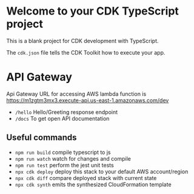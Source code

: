 # Welcome to your CDK TypeScript project

This is a blank project for CDK development with TypeScript.

The `cdk.json` file tells the CDK Toolkit how to execute your app.

# API Gateway
Api Gateway URL for accessing AWS lambda function is https://m1zgtm3mx3.execute-api.us-east-1.amazonaws.com/dev
* `/hello`   Hello/Greeting response endpoint
* `/docs`   To get open API documentation

## Useful commands

* `npm run build`   compile typescript to js
* `npm run watch`   watch for changes and compile
* `npm run test`    perform the jest unit tests
* `npx cdk deploy`  deploy this stack to your default AWS account/region
* `npx cdk diff`    compare deployed stack with current state
* `npx cdk synth`   emits the synthesized CloudFormation template
